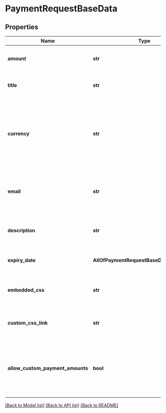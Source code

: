 # PaymentRequestBaseData

## Properties
Name | Type | Description | Notes
------------ | ------------- | ------------- | -------------
**amount** | **str** | The amount of the payment request | [optional] 
**title** | **str** | The title of the payment request | [optional] 
**currency** | **str** | The currency of the payment request. If empty, the store&#x27;s default currency code will be used. | [optional] 
**email** | **str** | The email used in invoices generated by the payment request | [optional] 
**description** | **str** | The description of the payment request | [optional] 
**expiry_date** | **AllOfPaymentRequestBaseDataExpiryDate** | The expiry date of the payment request | [optional] 
**embedded_css** | **str** | Custom CSS styling for the payment request | [optional] 
**custom_css_link** | **str** | Custom CSS link for styling the payment request | [optional] 
**allow_custom_payment_amounts** | **bool** | Whether to allow users to create invoices that partially pay the payment request  | [optional] 

[[Back to Model list]](../README.md#documentation-for-models) [[Back to API list]](../README.md#documentation-for-api-endpoints) [[Back to README]](../README.md)

